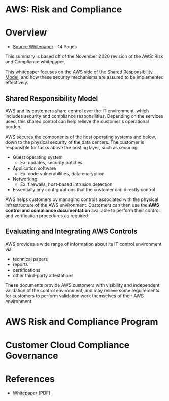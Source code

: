 # **AWS: Risk and Compliance**

# Overview
- [Source Whitepaper](https://d1.awsstatic.com/whitepapers/compliance/AWS_Risk_and_Compliance_Whitepaper.pdf) - 14 Pages

This summary is based off of the November 2020 revision of the AWS: Risk and Compliance whitepaper.

This whitepaper focuses on the AWS side of the [Shared Responsibility Model](https://aws.amazon.com/compliance/shared-responsibility-model/), and how these security mechanisms are assured to be implemented effectively.

## Shared Responsibility Model

AWS and its customers share control over the IT environment, which includes security and compliance responsilities. Depending on the services used, this shared control can help relieve the customer's operational burden.

AWS secures the components of the host operating systems and below, down to the physical security of the data centers. The customer is responsible for tasks above the hosting layer, such as securing:
- Guest operating system
  -  Ex. updates, security patches
- Application software
  - Ex. code vulnerabilities, data encryption
- Networking
  - Ex. firewalls, host-based intrusion detection
- Essentially any configurations that the customer can directly control

AWS helps customers by managing controls associated with the physical infrastructure of the AWS environment. Customers can then use the **AWS control and compliance documentation** available to perform their control and verification procedures as required.

## Evaluating and Integrating AWS Controls

AWS provides a wide range of information about its IT control environment via: 
- technical papers
- reports
- certifications
- other third-party attestations

These documents provide AWS customers with visibility and independent validation of the control environment, and may relieve some requirements for customers to perform validation work themselves of their AWS environment.

# AWS Risk and Compliance Program



# Customer Cloud Compliance Governance

# References
- [Whitepaper (PDF)](https://d1.awsstatic.com/whitepapers/compliance/AWS_Risk_and_Compliance_Whitepaper.pdf)
